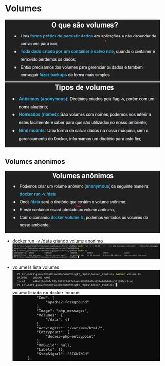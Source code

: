 # Volumes

![alt text](asset/image-48.png)
![alt text](asset/image-49.png)

## Volumes anonimos

![alt text](asset/image-50.png)

- docker run -v /data
criando volume anonimo
![alt text](asset/image-51.png)

- volume ls
lista volumes
![alt text](asset/image-52.png)
volume listado no docker inspect
![alt text](asset/image-53.png)
